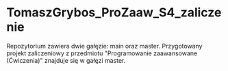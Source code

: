 # TomaszGrybos_ProZaaw_S4_zaliczenie
Repozytorium zawiera dwie gałęzie: main oraz master. Przygotowany projekt zaliczeniowy z przedmiotu "Programowanie zaawansowane (Ćwiczenia)" znajduje się w gałęzi master.
